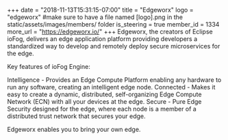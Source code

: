 +++
date = "2018-11-13T15:31:15-07:00"
title = "Edgeworx"
logo = "edgeworx" #make sure to have a file named [logo].png in the static/assets/images/members/ folder
is_steering = true
member_id = 1334
more_url = "https://edgeworx.io/"
+++
Edgeworx, the creators of Eclipse ioFog, delivers an edge application platform providing developers a standardized way to develop and remotely deploy secure microservices for the edge.

Key features of ioFog Engine:

Intelligence - Provides an Edge Compute Platform enabling any hardware to run any software, creating an intelligent edge node.
Connected - Makes it easy to create a dynamic, distributed, self-organizing Edge Compute Network (ECN) with all your devices at the edge.
Secure - Pure Edge Security designed for the edge, where each node is a member of a distributed trust network that secures your edge.

Edgeworx enables you to bring your own edge.